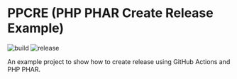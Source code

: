 # PPCRE (PHP PHAR Create Release Example)

![build](https://github.com/sergeyklay/gh-actions-php-phar-create-release-example/workflows/build/badge.svg)
![release](https://github.com/sergeyklay/gh-actions-php-phar-create-release-example/workflows/release/badge.svg)

An example project to show how to create release using GitHub Actions and PHP
PHAR.

